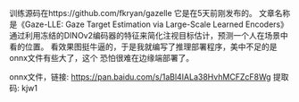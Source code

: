 训练源码在https://github.com/fkryan/gazelle
它是在5天前刚发布的。
文章名称是《Gaze-LLE: Gaze Target Estimation via Large-Scale Learned Encoders》
通过利用冻结的DINOv2编码器的特征来简化注视目标估计，预测一个人在场景中看的位置。
看效果图挺牛逼的，于是我就编写了推理部署程序，美中不足的是onnx文件有些大了，这个
恐怕很难在边缘端部署了。

onnx文件，链接: https://pan.baidu.com/s/1aBl4IALa38HvhMCFZcF8Wg 提取码: kjw1
